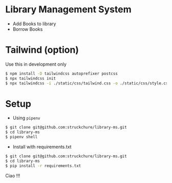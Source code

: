 # Library Management System

- Add Books to library
- Borrow Books

# Tailwind (option)

Use this in development only

```sh
$ npm install -D tailwindcss autoprefixer postcss
$ npx tailwindcss init
$ npx tailwindcss -i ./static/css/tailwind.css -o ./static/css/style.css --watch
```

# Setup

- Using `pipenv`

```sh
$ git clone git@github.com:struckchure/library-ms.git
$ cd library-ms
$ pipenv shell
```

- Install with requirements.txt

```sh
$ git clone git@github.com:struckchure/library-ms.git
$ cd library-ms
$ pip install -r requirements.txt
```

Ciao !!!
